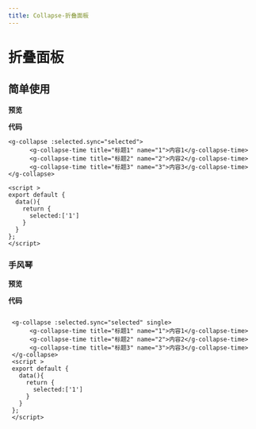 ```yaml
---
title: Collapse-折叠面板
---
```


# 折叠面板


## 简单使用

**预览**

<collapse-deom1></collapse-deom1>

**代码**
~~~vue
<g-collapse :selected.sync="selected">
      <g-collapse-time title="标题1" name="1">内容1</g-collapse-time>
      <g-collapse-time title="标题2" name="2">内容2</g-collapse-time>
      <g-collapse-time title="标题3" name="3">内容3</g-collapse-time>
</g-collapse>

<script >
export default {
  data(){
    return {
      selected:['1']
    }
  }
};
</script>

~~~



### 手风琴

**预览**

<Collapse-deom></Collapse-deom>
**代码**
~~~vue

 <g-collapse :selected.sync="selected" single>
      <g-collapse-time title="标题1" name="1">内容1</g-collapse-time>
      <g-collapse-time title="标题2" name="2">内容2</g-collapse-time>
      <g-collapse-time title="标题3" name="3">内容3</g-collapse-time>
 </g-collapse>
 <script >
 export default {
   data(){
     return {
       selected:['1']
     }
   }
 };
 </script>

~~~



